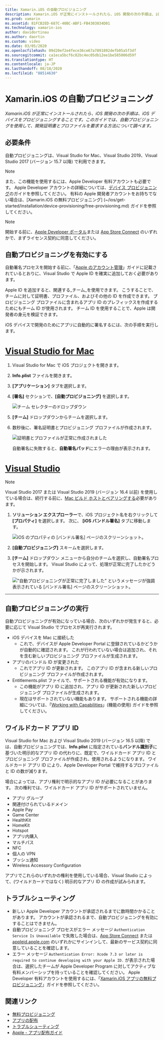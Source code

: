 ```yaml
---
title: Xamarin.iOS の自動プロビジョニング
description: Xamarin.iOS が正常にインストールされたら、iOS 開発の次の手順は、iOS デバイスをプロビジョニングすることです。 このガイドでは、自動署名を使用して、開発証明書とプロファイルを要求する方法について説明します。
ms.prod: xamarin
ms.assetid: 81FCB2ED-687C-40BC-ABF1-FB4303034D01
ms.technology: xamarin-ios
author: davidortinau
ms.author: daortin
ms.custom: video
ms.date: 03/05/2020
ms.openlocfilehash: 09d20ef2e4fece36ce67a7891892defb05a5f3df
ms.sourcegitcommit: ca1eca5bcf6c82bc4ec05db12ee1be585006d59f
ms.translationtype: HT
ms.contentlocale: ja-JP
ms.lasthandoff: 08/18/2020
ms.locfileid: "88514630"
---
```

# <a name="automatic-provisioning-for-xamarinios"></a>Xamarin.iOS の自動プロビジョニング

_Xamarin.iOS が正常にインストールされたら、iOS 開発の次の手順は、iOS デバイスをプロビジョニングすることです。このガイドでは、自動プロビジョニングを使用して、開発証明書とプロファイルを要求する方法について調べます。_

## <a name="requirements"></a>必要条件

自動プロビジョニングは、Visual Studio for Mac、Visual Studio 2019、Visual Studio 2017 (バージョン 15.7 以降) で利用できます。 

> [!NOTE]
> また、この機能を使用するには、Apple Developer 有料アカウントも必要です。 Apple Developer アカウントの詳細については、[デバイス プロビジョニング](~/ios/get-started/installation/device-provisioning/index.md)のガイドを参照してください。
> 有料の Apple 開発者アカウントをお持ちでない場合は、[Xamarin.iOS の無料プロビジョニング] (~/ios/get-started/installation/device-provisioning/free-provisioning.md) ガイドを参照してください。

> [!NOTE]
> 開始する前に、[Apple Developer ポータル](https://developer.apple.com/account/)または [App Store Connect](https://appstoreconnect.apple.com/) のいずれかで、まずライセンス契約に同意してください。


## <a name="enable-automatic-provisioning"></a>自動プロビジョニングを有効にする

自動署名プロセスを開始する前に、「[Apple のアカウント管理](~/cross-platform/macios/apple-account-management.md)」ガイドに記載されているとおりに、Visual Studio で Apple ID を確実に追加しておく必要があります。 

Apple ID を追加すると、関連する_チーム_を使用できます。 こうすることで、チームに対して証明書、プロファイル、およびその他の ID を作成できます。 プロビジョニング プロファイルに含まれるアプリ ID のプレフィックスを作成するためにもチーム ID が使用されます。 チーム ID を使用することで、Apple は開発者の身元を検証できます。

iOS デバイスで開発のためにアプリに自動的に署名するには、次の手順を実行します。

# <a name="visual-studio-for-mac"></a>[Visual Studio for Mac](#tab/macos)

1. Visual Studio for Mac で iOS プロジェクトを開きます。

2. **Info.plist** ファイルを開きます。

3. **[アプリケーション]** タブを選択します。

4. **[署名]** セクションで、**[自動プロビジョニング]** を選択します。

    ![チーム セレクターのドロップダウン](automatic-provisioning-images/image2.png)

5. **[チーム]** ドロップダウンからチームを選択します。

6. 数秒後に、署名証明書とプロビジョニング プロファイルが作成されます。

    ![証明書とプロファイルが正常に作成されました](automatic-provisioning-images/image5.png)

    自動署名に失敗すると、**自動署名パッド**にエラーの理由が表示されます。

# <a name="visual-studio"></a>[Visual Studio](#tab/windows)

> [!NOTE]
> Visual Studio 2017 または Visual Studio 2019 (バージョン 16.4 以前) を使用している場合は、続行する前に、[Mac ビルド ホストとペアリングする](~/ios/get-started/installation/windows/connecting-to-mac/index.md)必要があります。

1. **ソリューション エクスプローラー**で、iOS プロジェクト名を右クリックして **[プロパティ]** を選択します。 次に、 **[iOS バンドル署名]** タブに移動します。

    ![iOS のプロパティの [バンドル署名] ページのスクリーンショット。](automatic-provisioning-images/bundle-signing-win.png)

2. **[自動プロビジョニング]** スキームを選択します。

3. **[チーム]** ドロップダウン メニューから自分のチームを選択し、自動署名プロセスを開始します。 Visual Studio によって、処理が正常に完了したかどうかが示されます。

    !["自動プロビジョニングが正常に完了しました" というメッセージが強調表示されている [バンドル署名] ページのスクリーンショット。](automatic-provisioning-images/signing-success-win.png)

-----

## <a name="run-automatic-provisioning"></a>自動プロビジョニングの実行

自動プロビジョニングが有効になっている場合、次のいずれかが発生すると、必要に応じて Visual Studio でプロセスが再実行されます。

- iOS デバイスを Mac に接続した
  - これで、デバイスが Apple Developer Portal に登録されているかどうかが自動的に確認されます。 これが行われていない場合は追加され、それを含む新しいプロビジョニング プロファイルが生成されます。
- アプリのバンドル ID が変更された
  - これでアプリ ID が更新されます。 このアプリ ID が含まれる新しいプロビジョニング プロファイルが作成されます。
- Entitlements.plist ファイルで、サポートされる機能が有効になります。
  - この機能がアプリ ID に追加され、アプリ ID が更新された新しいプロビジョニング プロファイルが生成されます。
  - 現在はサポートされていない機能もあります。 サポートされる機能の詳細については、「[Working with Capabilities](~/ios/deploy-test/provisioning/capabilities/index.md)」(機能の使用) ガイドを参照してください。

## <a name="wildcard-app-ids"></a>ワイルドカード アプリ ID

Visual Studio for Mac および Visual Studio 2019 (バージョン 16.5 以降) では、自動プロビジョニングでは、**Info.plist** に指定されている**バンドル識別子**に基づいた明示的なアプリ ID の代わりに、既定で、ワイルドカード アプリ ID とプロビジョニング プロファイルが作成され、使用されるようになります。 ワイルドカード アプリ ID により、Apple Developer Portal で維持するプロファイルと ID の数が減ります。

場合によっては、アプリ権利で明示的なアプリ ID が必要になることがあります。 次の権利では、ワイルドカード アプリ ID がサポートされていません。

- アプリ グループ
- 関連付けられているドメイン
- Apple Pay
- Game Center
- HealthKit
- HomeKit
- Hotspot
- アプリ内購入
- マルチパス
- NFC
- 個人の VPN
- プッシュ通知
- Wireless Accessory Configuration

アプリでこれらのいずれかの権利を使用している場合、Visual Studio によって、(ワイルドカードではなく) 明示的なアプリ ID の作成が試みられます。

## <a name="troubleshoot"></a>トラブルシューティング 

- 新しい Apple Developer アカウントが承認されるまでに数時間かかることがあります。 アカウントが承認されるまで、自動プロビジョニングを有効にすることはできません。
- 自動プロビジョニング プロセスがエラー メッセージ `Authentication Service Is Unavailable` で失敗した場合は、[App Store Connect](https://appstoreconnect.apple.com/) または [appleid.apple.com](https://appleid.apple.com) のいずれかにサインインして、最新のサービス契約に同意していることを確認します。
- エラー メッセージ `Authentication Error: Xcode 7.3 or later is required to continue developing with your Apple ID.` が表示された場合は、選択したチームが Apple Developer Program に対してアクティブな有料メンバーシップを持っていることを確認してください。 Apple Developer 有料アカウントを使用するには、「[Xamarin.iOS アプリの無料プロビジョニング](~/ios/get-started/installation/device-provisioning/free-provisioning.md)」ガイドを参照してください。

## <a name="related-links"></a>関連リンク

- [無料プロビジョニング](~/ios/get-started/installation/device-provisioning/free-provisioning.md)
- [アプリの配布](~/ios/deploy-test/app-distribution/index.md)
- [トラブルシューティング](~/ios/deploy-test/troubleshooting.md)
- [Apple - アプリ配布ガイド](https://developer.apple.com/library/ios/documentation/IDEs/Conceptual/AppDistributionGuide/Introduction/Introduction.html)
